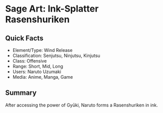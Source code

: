 # Sage Art: Ink-Splatter Rasenshuriken

## Quick Facts
- Element/Type: Wind Release
- Classification: Senjutsu, Ninjutsu, Kinjutsu
- Class: Offensive
- Range: Short, Mid, Long
- Users: Naruto Uzumaki
- Media: Anime, Manga, Game

## Summary
After accessing the power of Gyūki, Naruto forms a Rasenshuriken in ink.
